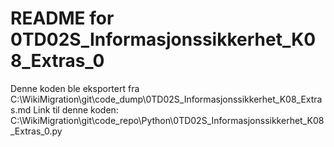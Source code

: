 # README for 0TD02S_Informasjonssikkerhet_K08_Extras_0
Denne koden ble eksportert fra C:\WikiMigration\git\code_dump\0TD02S_Informasjonssikkerhet_K08_Extras.md
Link til denne koden: C:\WikiMigration\git\code_repo\Python\0TD02S_Informasjonssikkerhet_K08_Extras_0.py
